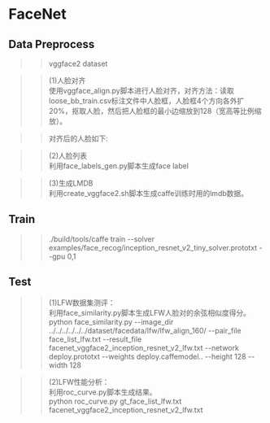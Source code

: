 FaceNet
=======

Data Preprocess
---
>> vggface2 dataset

>>(1)人脸对齐  
>>使用vggface_align.py脚本进行人脸对齐，对齐方法：读取loose_bb_train.csv标注文件中人脸框，人脸框4个方向各外扩20%，抠取人脸，然后把人脸框的最小边缩放到128（宽高等比例缩放）。

>>对齐后的人脸如下:  

>>(2)人脸列表  
>>利用face_labels_gen.py脚本生成face label

>>(3)生成LMDB  
>>利用create_vggface2.sh脚本生成caffe训练时用的lmdb数据。

Train
---
>>./build/tools/caffe train --solver examples/face_recog/inception_resnet_v2_tiny_solver.prototxt  --gpu 0,1

Test
---
>>(1)LFW数据集测评：  
>>利用face_similarity.py脚本生成LFW人脸对的余弦相似度得分。  
>>python face_similarity.py   --image_dir ../../../../../../dataset/facedata/lfw/lfw_align_160/  --pair_file face_list_lfw.txt  --result_file  facenet_vggface2_inception_resnet_v2_lfw.txt  --network deploy.prototxt  --weights deploy.caffemodel.. --height 128 --width 128

>>(2)LFW性能分析：  
>>利用roc_curve.py脚本生成结果。  
>> python roc_curve.py gt_face_list_lfw.txt  facenet_vggface2_inception_resnet_v2_lfw.txt
